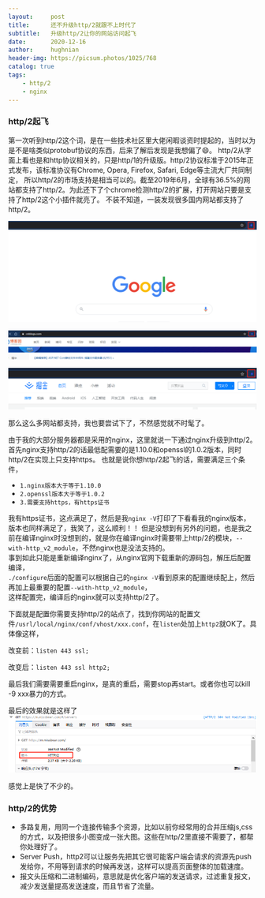 ```yaml
---
layout:     post
title:      还不升级http/2就跟不上时代了
subtitle:   升级http/2让你的网站访问起飞
date:       2020-12-16
author:     hughnian
header-img: https://picsum.photos/1025/768
catalog: true
tags:
    - http/2
    - nginx
---
```


### http/2起飞
第一次听到http/2这个词，是在一些技术社区里大佬闲暇谈资时提起的，当时以为是不是啥类似protobuf协议的东西，后来了解后发现是我想偏了😄。
http/2从字面上看也是和http协议相关的，只是http/1的升级版。http/2协议标准于2015年正式发布，该标准协议有Chrome, Opera, Firefox, Safari, Edge等主流大厂共同制定，
所以http/2的市场支持是相当可以的。截至2019年6月，全球有36.5%的网站都支持了http/2。为此还下了个chrome检测http/2的扩展，打开网站只要是支持了http/2这个小插件就亮了。
不装不知道，一装发现很多国内网站都支持了http/2。

![](/img/2020-12-16-http2/2.png)

![](/img/2020-12-16-http2/3.png)

![](/img/2020-12-16-http2/4.png)

那么这么多网站都支持，我也要尝试下了，不然感觉就不时髦了。  

由于我的大部分服务器都是采用的nginx，这里就说一下通过nginx升级到http/2。  
首先nginx支持http/2的话最低配需要的是1.10.0和openssl的1.0.2版本，同时http/2在实现上只支持https。
也就是说你想http/2起飞的话，需要满足三个条件，    
- `1.nginx版本大于等于1.10.0`  
- `2.openssl版本大于等于1.0.2`  
- `3.需要支持https，有https证书`   

我有https证书，这点满足了，然后是我`nginx -V`打印了下看看我的nginx版本，版本也同样满足了，我笑了，这么顺利！！ 但是没想到有另外的问题，也是我之前在编译nginx时没想到的，就是你在编译nginx时需要带上http/2的模块，`--with-http_v2_module`，不然nginx也是没法支持的。   
事到如此只能是重新编译nginx了，从nginx官网下载重新的源码包，解压后配置编译，  
`./configure`后面的配置可以根据自己的`nginx -V`看到原来的配置继续配上，然后再加上最重要的配置`--with-http_v2_module`，    
这样配置完，编译后的nginx就可以支持http/2了。

下面就是配置你需要支持http/2的站点了，找到你网站的配置文件`/usrl/local/nginx/conf/vhost/xxx.conf`，在`listen`处加上`http2`就OK了。具体像这样，   

改变前：`listen 443 ssl;`   

改变后：`listen 443 ssl http2;`  

最后我们需要需要重启nginx，是真的重启，需要stop再start。或者你也可以kill -9 xxx暴力的方式。  

最后的效果就是这样了
![](/img/2020-12-16-http2/5.png)   

感觉上是快了不少的。  

### http/2的优势
- 多路复用，用同一个连接传输多个资源，比如以前你经常用的合并压缩js,css的方式，以及把很多小图变成一张大图。这些在http/2里直接不需要了，都帮你处理好了。
- Server Push，http2可以让服务先把其它很可能客户端会请求的资源先push发给你，不用等到请求的时候再发送，这样可以提高页面整体的加载速度。
- 报文头压缩和二进制编码，意思就是优化客户端的发送请求，过滤重复报文，减少发送量提高发送速度，而且节省了流量。